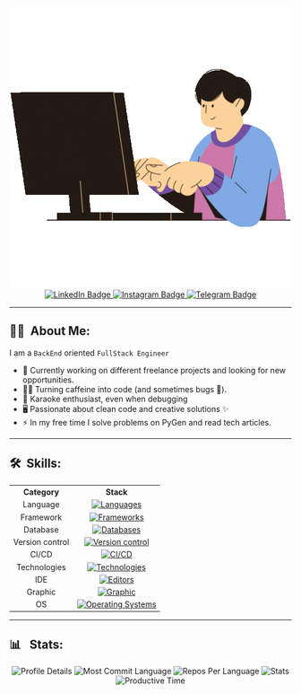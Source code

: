 <div id="header" align="center">
  <img src="logo1.gif">
</div>

<div id="badges" align="center">
  <a href="https://www.linkedin.com/in/kelevv/">
    <img src="https://img.shields.io/badge/LinkedIn-blue?style=flat&logo=linkedin&logoColor=white" alt="LinkedIn Badge"/>
  </a>
  <a href="https://www.instagram.com/u_should_hire_me/">
    <img src="https://img.shields.io/badge/Instagram-purple?style=flat&logo=instagram&logoColor=white" alt="Instagram Badge"/>
  </a>
  <a href="https://t.me/malikinsdev">
    <img src="https://img.shields.io/badge/Telegram-blue?style=flat&logo=telegram&logoColor=white" alt="Telegram Badge"/>
  </a>
</div>

---

## :man_technologist: &nbsp;About Me:

I am a `BackEnd` oriented `FullStack Engineer`

-   🔭 Currently working on different freelance projects and looking for new opportunities.
-   👨‍💻 Turning caffeine into code (and sometimes bugs 🐛).
-   🎤 Karaoke enthusiast, even when debugging
-   🖥️ Passionate about clean code and creative solutions ✨
-   ⚡ In my free time I solve problems on PyGen and read tech articles.

---

## :hammer_and_wrench: &nbsp;Skills:

<div align="center">
  <table>
    <tr>
      <th>Category</th>
      <th>Stack</th>
    </tr>
    <tr align="center">
      <td>Language</td>
      <td>
        <a href="https://skillicons.dev">
          <img src="https://skillicons.dev/icons?i=py,js,ts,c" alt="Languages">
        </a>
      </td>
    </tr>
    <tr align="center">
      <td>Framework</td>
      <td>
        <a href="https://skillicons.dev">
          <img src="https://skillicons.dev/icons?i=nodejs,django,express,flask,fastapi" alt="Frameworks">
        </a>
      </td>
    </tr>
    <tr align="center">
      <td>Database</td>
      <td>
        <a href="https://skillicons.dev">
          <img src="https://skillicons.dev/icons?i=mongodb,postgres,redis,sqlite,sequelize" alt="Databases">
        </a>
      </td>
    </tr>
    <tr align="center">
      <td>Version control</td>
      <td>
        <a href="https://skillicons.dev">
          <img src="https://skillicons.dev/icons?i=git,gitlab,github,bitbucket" alt="Version control">
        </a>
      </td>
    </tr>
    <tr align="center">
      <td>CI/CD</td>
      <td>
        <a href="https://skillicons.dev">
          <img src="https://skillicons.dev/icons?i=jenkins,docker" alt="CI/CD">
        </a>
      </td>
    </tr>
    <tr align="center">
      <td>Technologies</td>
      <td>
        <a href="https://skillicons.dev">
          <img src="https://skillicons.dev/icons?i=npm,html,css,bootstrap" alt="Technologies">
        </a>
      </td>
    </tr>
    <tr align="center">
      <td>IDE</td>
      <td>
        <a href="https://skillicons.dev">
          <img src="https://skillicons.dev/icons?i=pycharm,sublime,vim,vscode,unity" alt="Editors">
        </a>
      </td>
    </tr>
    <tr align="center">
      <td>Graphic</td>
      <td>
        <a href="https://skillicons.dev">
          <img src="https://skillicons.dev/icons?i=threejs,blender,autocad" alt="Graphic">
        </a>
      </td>
    </tr>
    <tr align="center">
      <td>OS</td>
      <td>
        <a href="https://skillicons.dev">
          <img src="https://skillicons.dev/icons?i=ubuntu,windows" alt="Operating Systems">
        </a>
      </td>
    </tr>
  </table>
</div>

---

## :bar_chart:  &nbsp;Stats:

<div align="center">
  <img src="https://github-profile-summary-cards.vercel.app/api/cards/profile-details?username=malikinss&theme=material_palenight" alt="Profile Details">
  <img src="https://github-profile-summary-cards.vercel.app/api/cards/most-commit-language?username=malikinss&theme=material_palenight" alt="Most Commit Language">
  <img src="https://github-profile-summary-cards.vercel.app/api/cards/repos-per-language?username=malikinss&theme=material_palenight" alt="Repos Per Language">
  <img src="https://github-profile-summary-cards.vercel.app/api/cards/stats?username=malikinss&theme=material_palenight" alt="Stats">
  <img src="https://github-profile-summary-cards.vercel.app/api/cards/productive-time?username=malikinss&theme=material_palenight" alt="Productive Time">
</div>

<!-- <img src="https://streak-stats.demolab.com?user=malikinss&theme=material-palenight" alt="GitHub Streak" align="center">
<a href="https://git.io/streak-stats"><img src="https://streak-stats.demolab.com?user=malikinss" alt="GitHub Streak" /></a> -->
